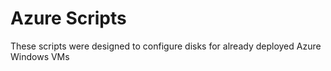 # Azure Scripts

These scripts were designed to configure disks for already deployed Azure Windows VMs


